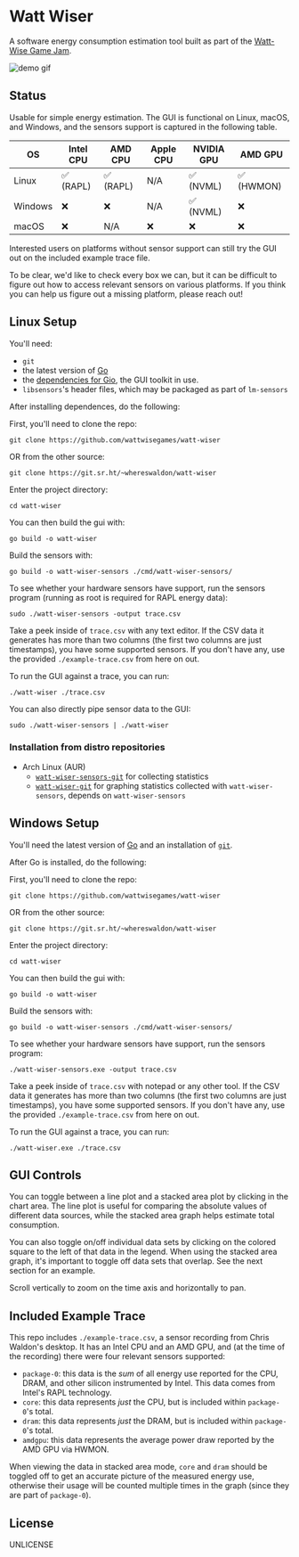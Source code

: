 # Watt Wiser

A software energy consumption estimation tool built as part of the [Watt-Wise Game Jam](https://wattwise.games/).

![demo gif](./img/watt-wiser-demo.gif)

## Status

Usable for simple energy estimation. The GUI is functional on Linux, macOS, and Windows, and the sensors support is captured in the following table.

| OS | Intel CPU | AMD CPU | Apple CPU | NVIDIA GPU | AMD GPU |
| --- | --- | --- | --- | --- | --- |
| Linux | ✅ (RAPL) | ✅ (RAPL) | N/A | ✅ (NVML) | ✅ (HWMON) |
| Windows | ❌| ❌| N/A | ✅ (NVML) | ❌|
| macOS | ❌| N/A | ❌ | ❌ | ❌|

Interested users on platforms without sensor support can still try the GUI out on the included example trace file.

To be clear, we'd like to check every box we can, but it can be difficult to figure out how to access relevant sensors on various platforms. If you think you can help us figure out a missing platform, please reach out!

## Linux Setup

You'll need:

- `git`
- the latest version of [Go](https://golang.org/dl)
- the [dependencies for Gio](https://gioui.org/doc/install), the GUI toolkit in use.
- `libsensors`'s header files, which may be packaged as part of `lm-sensors`

After installing dependences, do the following:

First, you'll need to clone the repo:

```
git clone https://github.com/wattwisegames/watt-wiser
```

OR from the other source:

```
git clone https://git.sr.ht/~whereswaldon/watt-wiser
```

Enter the project directory:

```
cd watt-wiser
```

You can then build the gui with:

```
go build -o watt-wiser
```

Build the sensors with:

```
go build -o watt-wiser-sensors ./cmd/watt-wiser-sensors/
```

To see whether your hardware sensors have support, run the sensors program (running as root is required for RAPL energy data):

```
sudo ./watt-wiser-sensors -output trace.csv
```

Take a peek inside of `trace.csv` with any text editor.
If the CSV data it generates has more than two columns (the first two columns are just timestamps), you have some supported sensors. If you don't have any, use the provided `./example-trace.csv` from here on out.

To run the GUI against a trace, you can run:

```
./watt-wiser ./trace.csv
```

You can also directly pipe sensor data to the GUI:

```
sudo ./watt-wiser-sensors | ./watt-wiser
```

### Installation from distro repositories

- Arch Linux (AUR)
  - [`watt-wiser-sensors-git`](https://aur.archlinux.org/packages/watt-wiser-sensors-git) for collecting statistics
  - [`watt-wiser-git`](https://aur.archlinux.org/packages/watt-wiser-git) for graphing statistics collected with `watt-wiser-sensors`, depends on `watt-wiser-sensors`

## Windows Setup

You'll need the latest version of [Go](https://golang.org/dl) and an installation of [`git`](https://git-scm.com/download/win).

After Go is installed, do the following:

First, you'll need to clone the repo:

```
git clone https://github.com/wattwisegames/watt-wiser
```

OR from the other source:

```
git clone https://git.sr.ht/~whereswaldon/watt-wiser
```

Enter the project directory:

```
cd watt-wiser
```

You can then build the gui with:

```
go build -o watt-wiser
```

Build the sensors with:

```
go build -o watt-wiser-sensors ./cmd/watt-wiser-sensors/
```

To see whether your hardware sensors have support, run the sensors program:

```
./watt-wiser-sensors.exe -output trace.csv
```

Take a peek inside of `trace.csv` with notepad or any other tool.
If the CSV data it generates has more than two columns (the first two columns are just timestamps), you have some supported sensors. If you don't have any, use the provided `./example-trace.csv` from here on out.

To run the GUI against a trace, you can run:

```
./watt-wiser.exe ./trace.csv
```

## GUI Controls

You can toggle between a line plot and a stacked area plot by clicking in the chart area. The line plot is useful for comparing the absolute values of different data sources, while the stacked area graph helps estimate total consumption.

You can also toggle on/off individual data sets by clicking on the colored square to the left of that data in the legend. When using the stacked area graph, it's important to toggle off data sets that overlap. See the next section for an example.

Scroll vertically to zoom on the time axis and horizontally to pan.

## Included Example Trace

This repo includes `./example-trace.csv`, a sensor recording from Chris Waldon's desktop. It has an Intel CPU and an AMD GPU, and (at the time of the recording) there were four relevant sensors supported:

- `package-0`: this data is the *sum* of all energy use reported for the CPU, DRAM, and other silicon instrumented by Intel. This data comes from Intel's RAPL technology.
- `core`: this data represents *just* the CPU, but is included within `package-0`'s total.
- `dram`: this data represents *just* the DRAM, but is included within `package-0`'s total.
- `amdgpu`: this data represents the average power draw reported by the AMD GPU via HWMON.

When viewing the data in stacked area mode, `core` and `dram` should be toggled off to get an accurate picture of the measured energy use, otherwise their usage will be counted multiple times in the graph (since they are part of `package-0`).

## License

UNLICENSE
